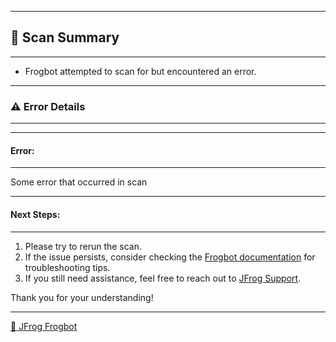 

[comment]: <> (FrogbotReviewComment)




---
## 📗 Scan Summary

---
- Frogbot attempted to scan for  but encountered an error.

---
### ⚠️ Error Details

---



---
#### Error:

---
Some error that occurred in scan


---
#### Next Steps:

---
1. Please try to rerun the scan.
2. If the issue persists, consider checking the [Frogbot documentation](https://docs.jfrog-applications.jfrog.io/jfrog-applications/frogbot) for troubleshooting tips.
3. If you still need assistance, feel free to reach out to [JFrog Support](https://jfrog.com/support/).

Thank you for your understanding!

---
[🐸 JFrog Frogbot](https://docs.jfrog-applications.jfrog.io/jfrog-applications/frogbot)